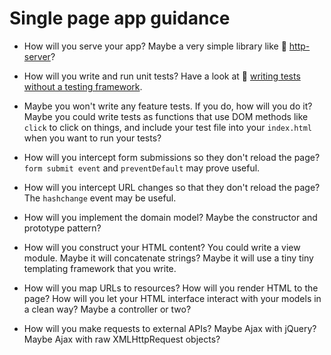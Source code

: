 # Single page app guidance

* How will you serve your app? Maybe a very simple library like :pill: [http-server](../pills/http_server.md)?

* How will you write and run unit tests? Have a look at :pill: [writing tests without a testing framework](../pills/writing_tests_without_a_testing_framework.md).

* Maybe you won't write any feature tests.  If you do, how will you do it? Maybe you could write tests as functions that use DOM methods like `click` to click on things, and include your test file into your `index.html` when you want to run your tests?

* How will you intercept form submissions so they don't reload the page? `form submit event` and `preventDefault` may prove useful.

* How will you intercept URL changes so that they don't reload the page? The `hashchange` event may be useful.

* How will you implement the domain model? Maybe the constructor and prototype pattern?

* How will you construct your HTML content? You could write a view module.  Maybe it will concatenate strings? Maybe it will use a tiny tiny templating framework that you write.

* How will you map URLs to resources? How will you render HTML to the page? How will you let your HTML interface interact with your models in a clean way? Maybe a controller or two?

* How will you make requests to external APIs? Maybe Ajax with jQuery? Maybe Ajax with raw XMLHttpRequest objects?

